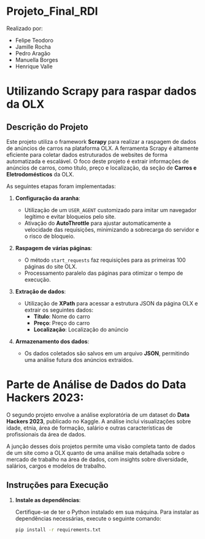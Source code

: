 # Projeto_Final_RDI
Realizado por:
- Felipe Teodoro
- Jamille Rocha
- Pedro Aragão
- Manuella Borges
- Henrique Valle

# Utilizando Scrapy para raspar dados da OLX

## Descrição do Projeto

Este projeto utiliza o framework **Scrapy** para realizar a raspagem de dados de anúncios de carros na plataforma OLX. A ferramenta Scrapy é altamente eficiente para coletar dados estruturados de websites de forma automatizada e escalável. O foco deste projeto é extrair informações de anúncios de carros, como título, preço e localização, da seção de **Carros e Eletrodomésticos** da OLX.

As seguintes etapas foram implementadas:

1. **Configuração da aranha**: 
   - Utilização de um `USER_AGENT` customizado para imitar um navegador legítimo e evitar bloqueios pelo site.
   - Ativação do **AutoThrottle** para ajustar automaticamente a velocidade das requisições, minimizando a sobrecarga do servidor e o risco de bloqueio.

2. **Raspagem de várias páginas**: 
   - O método `start_requests` faz requisições para as primeiras 100 páginas do site OLX.
   - Processamento paralelo das páginas para otimizar o tempo de execução.

3. **Extração de dados**:
   - Utilização de **XPath** para acessar a estrutura JSON da página OLX e extrair os seguintes dados:
     - **Título**: Nome do carro
     - **Preço**: Preço do carro
     - **Localização**: Localização do anúncio

4. **Armazenamento dos dados**:
   - Os dados coletados são salvos em um arquivo **JSON**, permitindo uma análise futura dos anúncios extraídos.
  

# **Parte de Análise de Dados do Data Hackers 2023**:
   O segundo projeto envolve a análise exploratória de um dataset do **Data Hackers 2023**, publicado no Kaggle. A análise inclui visualizações sobre idade, etnia, área de formação, salário e outras características de profissionais da área de dados.

A junção desses dois projetos permite uma visão completa tanto de dados de um site como a OLX quanto de uma análise mais detalhada sobre o mercado de trabalho na área de dados, com insights sobre diversidade, salários, cargos e modelos de trabalho.


## Instruções para Execução

1. **Instale as dependências**:

   Certifique-se de ter o Python instalado em sua máquina. Para instalar as dependências necessárias, execute o seguinte comando:

   ```bash
   pip install -r requirements.txt
